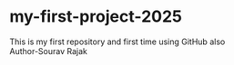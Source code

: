# my-first-project-2025
This is my first repository and first time using GitHub  also
<br>
Author-Sourav Rajak
